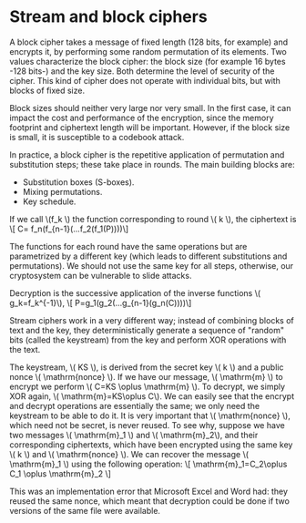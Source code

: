 # Stream and block ciphers

A block cipher takes a message of fixed length (128 bits, for example) and encrypts it, by performing some random permutation of its elements. Two values characterize the block cipher: the block size (for example 16 bytes -128 bits-) and the key size. Both determine the level of security of the cipher. This kind of cipher does not operate with individual bits, but with blocks of fixed size.

Block sizes should neither very large nor very small. In the first case, it can impact the cost and performance of the encryption, since the memory footprint and ciphertext length will be important. However, if the block size is small, it is susceptible to a codebook attack.

In practice, a block cipher is the repetitive application of permutation and substitution steps; these take place in rounds. The main building blocks are:
* Substitution boxes (S-boxes).
* Mixing permutations.
* Key schedule.

If we call \\(f_k \\) the function corresponding to round \\( k \\), the ciphertext is
\\[ C= f_n(f_{n-1}(...f_2(f_1(P))))\\]

The functions for each round have the same operations but are parametrized by a different key (which leads to different substitutions and permutations). We should not use the same key for all steps, otherwise, our cryptosystem can be vulnerable to slide attacks.

Decryption is the successive application of the inverse functions \\( g_k=f_k^{-1}\\),
\\[ P=g_1(g_2(...g_{n-1}(g_n(C))))\\]

Stream ciphers work in a very different way; instead of combining blocks of text and the key, they deterministically generate a sequence of "random" bits (called the keystream) from the key and perform XOR operations with the text.

The keystream, \\( KS \\), is derived from the secret key \\( k \\) and a public nonce \\( \mathrm{nonce} \\). If we have our message, \\( \mathrm{m} \\) to encrypt we perform \\( C=KS \oplus \mathrm{m} \\). To decrypt, we simply XOR again, \\( \mathrm{m}=KS\oplus C\\). We can easily see that the encrypt and decrypt operations are essentially the same; we only need the keystream to be able to do it. It is very important that \\( \mathrm{nonce} \\), which need not be secret, is never reused. To see why, suppose we have two messages \\( \mathrm{m}_1 \\) and \\( \mathrm{m}_2\\), and their corresponding ciphertexts, which have been encrypted using the same key \\( k \\) and \\( \mathrm{nonce} \\). We can recover the message \\( \mathrm{m}_1 \\) using the following operation:
\\[ \mathrm{m}_1=C_2\oplus C_1 \oplus \mathrm{m}_2 \\]

This was an implementation error that Microsoft Excel and Word had: they reused the same nonce, which meant that decryption could be done if two versions of the same file were available.
